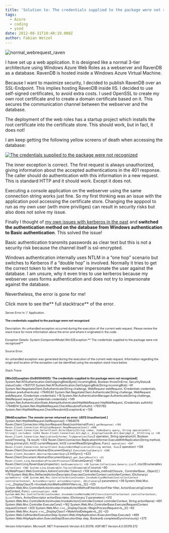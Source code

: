 ```yaml
---
title: 'Solution to: The credentials supplied to the package were not recognized'
tags:
  - Azure
  - coding
  - ysod
date: 2012-08-31T10:40:19.000Z
author: Fabian Wetzel
---
```


![normal_webrequest_raven](normal_webrequest_raven.png "normal_webrequest_raven")

I have set up a web application. It is designed like a normal 3-tier architecture using Windows Azure Web Roles as a webserver and RavenDB as a database. RavenDB is hosted inside a Windows Azure Virtual Machine.

Because I want to maximize security, I decided to publish RavenDB over an SSL-Endpoint. This implies hosting RavenDB inside IIS. I decided to use self-signed certificates, to avoid extra costs. I used OpenSSL to create my own root certificate and to create a domain certificate based on it. This secures the communication channel between the webserver and the database.

The deployment of the web roles has a startup project which installs the root certificate into the certificate store. This should work, but in fact, it does not!

I am keep getting the following yellow screens of death when accessing the database:

[![The credentials supplied to the package were not recognized](TheCredentialsSuppliedToThePackageWereNotRecognized_thumb.png "The credentials supplied to the package were not recognized")](TheCredentialsSuppliedToThePackageWereNotRecognized.png)

The inner exception is correct. The first request is always unauthorized, giving information about the accepted authentications in the 401 response. The caller should do authentication with this information in a new request. This is standard HTTP and it should work. Except it does not.

Executing a console application on the webserver using the same connection string works just fine. So my first thinking was an issue with the application pool accessing the certificate store. Changing the apppool to run as my own user (with more priviliges) can result in security risks but also does not solve my issue.

Finally I thought of [my own issues with kerberos in the past](https://fabse.net/blog/2009/04/24/kerberos-der-drei-kpfige-hllenhund/) and **switched the authentication method on the database from Windows authentication to Basic authentication**. This solved the issue!

Basic authentication transmits passwords as clear text but this is not a security risk because the channel itself is ssl-encrypted.

Windows authentication internally uses NTLM in a “one hop” scenario but switches to Kerberos if a “double hop” is involved. Normally it tries to get the correct token to let the webserver impersonate the user against the database. I am unsure, why it even tries to use kerberos because my webserver uses forms authentication and does not try to impersonate against the database.

Nevertheless, the error is gone for me!

Click more to see the** full stacktrace** of the error.

<!--more-->

<span style="font-size: xx-small;">Server Error in '/' Application.</span>

<span style="font-size: xx-small;">**The credentials supplied to the package were not recognized**</span>

<span style="font-size: xx-small;">Description: An unhandled exception occurred during the execution of the current web request. Please review the stack trace for more information about the error and where it originated in the code.</span>

<span style="font-size: xx-small;">Exception Details: System.ComponentModel.Win32Exception:** The credentials supplied to the package were not recognized**</span>

<span style="font-size: xx-small;">Source Error:</span>

<span style="font-size: xx-small;">An unhandled exception was generated during the execution of the current web request. Information regarding the origin and location of the exception can be identified using the exception stack trace below.</span>

<span style="font-size: xx-small;">Stack Trace:</span>

<span style="font-size: xx-small;">**[Win32Exception (0x80004005): The credentials supplied to the package were not recognized]**
System.Net.NTAuthentication.GetOutgoingBlob(Byte[] incomingBlob, Boolean throwOnError, SecurityStatus&amp; statusCode) +7831731
System.Net.NTAuthentication.GetOutgoingBlob(String incomingBlob) +91
System.Net.NegotiateClient.DoAuthenticate(String challenge, WebRequest webRequest, ICredentials credentials, Boolean preAuthenticate) +7949240
System.Net.NegotiateClient.Authenticate(String challenge, WebRequest webRequest, ICredentials credentials) +18
System.Net.AuthenticationManager.Authenticate(String challenge, WebRequest request, ICredentials credentials) +149
System.Net.AuthenticationState.AttemptAuthenticate(HttpWebRequest httpWebRequest, ICredentials authInfo) +7948614
System.Net.HttpWebRequest.CheckResubmitForAuth() +7951782
System.Net.HttpWebRequest.CheckResubmit(Exception&amp; e) +126</span>

<span style="font-size: xx-small;">**[WebException: The remote server returned an error: (401) Unauthorized.]**
System.Net.HttpWebRequest.GetResponse() +7864676
Raven.Client.Connection.HttpJsonRequest.ReadJsonInternal(Func`1 getResponse) +705
Raven.Client.Connection.HttpJsonRequest.ReadResponseJson() +496
Raven.Client.Connection.ServerClient.DirectQuery(String index, IndexQuery query, String operationUrl, String[] includes) +1261
Raven.Client.Connection.&lt;&gt;c__DisplayClass40.&lt;Query&gt;b__3f(String u) +36
Raven.Client.Connection.ReplicationInformer.TryOperation(Func`2 operation, String operationUrl, Boolean avoidThrowing, T&amp; result) +302
Raven.Client.Connection.ReplicationInformer.ExecuteWithReplication(String method, String primaryUrl, Int32 currentRequest, Int32 currentReadStripingBase, Func`2 operation) +507
Raven.Client.Connection.ServerClient.ExecuteWithReplication(String method, Func`2 operation) +128
Raven.Client.Document.AbstractDocumentQuery`2.ExecuteActualQuery() +260
Raven.Client.Document.AbstractDocumentQuery`2.InitSync() +423
Raven.Client.Document.AbstractDocumentQuery`2.get_QueryResult() +21
Raven.Client.Linq.RavenQueryProviderProcessor`1.ExecuteQuery() +384
Raven.Client.Linq.RavenQueryInspector`1.GetEnumerator() +38
System.Collections.Generic.List`1..ctor(IEnumerable`1 collection) +382
System.Linq.Enumerable.ToList(IEnumerable`1 source) +80
MyWebProject.Web.Controllers.AdminController.Tokens() +108
lambda_method(Closure , ControllerBase , Object[] ) +79
System.Web.Mvc.ReflectedActionDescriptor.Execute(ControllerContext controllerContext, IDictionary`2 parameters) +248
System.Web.Mvc.ControllerActionInvoker.InvokeActionMethod(ControllerContext controllerContext, ActionDescriptor actionDescriptor, IDictionary`2 parameters) +39
System.Web.Mvc.&lt;&gt;c__DisplayClass15.&lt;InvokeActionMethodWithFilters&gt;b__12() +125
System.Web.Mvc.ControllerActionInvoker.InvokeActionMethodFilter(IActionFilter filter, ActionExecutingContext preContext, Func`1 continuation) +640
System.Web.Mvc.ControllerActionInvoker.InvokeActionMethodWithFilters(ControllerContext controllerContext, IList`1 filters, ActionDescriptor actionDescriptor, IDictionary`2 parameters) +312
System.Web.Mvc.ControllerActionInvoker.InvokeAction(ControllerContext controllerContext, String actionName) +691
System.Web.Mvc.Controller.ExecuteCore() +162
System.Web.Mvc.ControllerBase.Execute(RequestContext requestContext) +305
System.Web.Mvc.&lt;&gt;c__DisplayClassb.&lt;BeginProcessRequest&gt;b__5() +62
System.Web.Mvc.Async.&lt;&gt;c__DisplayClass1.&lt;MakeVoidDelegate&gt;b__0() +20
System.Web.CallHandlerExecutionStep.System.Web.HttpApplication.IExecutionStep.Execute() +469
System.Web.HttpApplication.ExecuteStep(IExecutionStep step, Boolean&amp; completedSynchronously) +375</span>

<span style="font-size: xx-small;">Version Information: Microsoft .NET Framework Version:4.0.30319; ASP.NET Version:4.0.30319.272</span>


